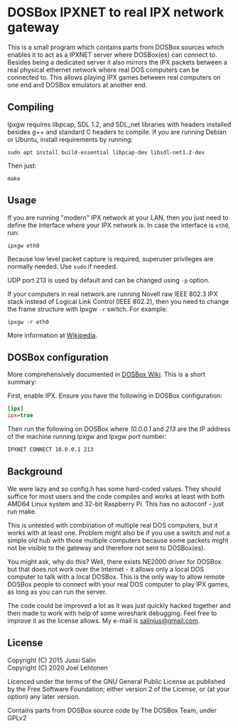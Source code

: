 # DOSBox IPXNET to real IPX network gateway

This is a small program which contains parts from DOSBox sources which
enables it to act as a IPXNET server where DOSBox(es) can connect to.
Besides being a dedicated server it also mirrors the IPX packets between
a real physical ethernet network where real DOS computers can be
connected to. This allows playing IPX games between real computers on
one end and DOSBox emulators at another end.

## Compiling

Ipxgw requires libpcap, SDL 1.2, and SDL_net libraries with headers
installed besides g++ and standard C headers to compile. If you are
running Debian or Ubuntu, install requirements by running:

	sudo apt install build-essential libpcap-dev libsdl-net1.2-dev 

Then just:

	make

## Usage

If you are running "modern" IPX network at your LAN, then you just
need to define the interface where your IPX network is. In case the
interface is `eth0`, run:

	ipxgw eth0

Because low level packet capture is required, superuser privileges are
normally needed. Use `sudo` if needed.

UDP port 213 is used by default and can be changed using `-p` option.

If your computers in real network are running Novell raw IEEE 802.3
IPX stack instead of Logical Link Control (IEEE 802.2), then you need
to change the frame structure with Ipxgw `-r` switch. For example:

	ipxgw -r eth0

More information at [Wikipedia](https://en.wikipedia.org/wiki/Ethernet_frame#Novell_raw_IEEE_802.3).

## DOSBox configuration

More comprehensively documented in
[DOSBox Wiki](https://www.dosbox.com/wiki/Connectivity#IPX_emulation).
This is a short summary:

First, enable IPX. Ensure you have the following in DOSBox
configuration:

```ini
[ipx]
ipx=true
```

Then run the following on DOSBox where *10.0.0.1* and *213* are the IP
address of the machine running Ipxgw and Ipxgw port number:

```bat
IPXNET CONNECT 10.0.0.1 213
```

## Background

We were lazy and so config.h has some hard-coded values. They should
suffice for most users and the code compiles and works at least with
both AMD64 Linux system and 32-bit Raspberry Pi. This has no
autoconf - just run make.

This is untested with combination of multiple real DOS computers, but it
works with at least one. Problem might also be if you use a switch and not
a simple old hub with those multiple computers because some packets might
not be visible to the gateway and therefore not sent to DOSBox(es).

You might ask, why do this? Well, there exists NE2000 driver for DOSBox
but that does not work over the Internet - it allows only a local DOS 
computer to talk with a local DOSBox. This is the only way to allow
remote DOSBox people to connect with your real DOS computer to play IPX
games, as long as you can run the server.

The code could be improved a lot as it was just quickly hacked together
and then made to work with help of some wireshark debugging. Feel free
to improve it as the license allows. My e-mail is salinjus@gmail.com.

## License

Copyright (C) 2015 Jussi Salin  
Copyright (C) 2020 Joel Lehtonen

Licenced under the terms of the GNU General Public License as
published by the Free Software Foundation; either version 2 of the
License, or (at your option) any later version.

Contains parts from DOSBox source code by The DOSBox Team, under GPLv2

